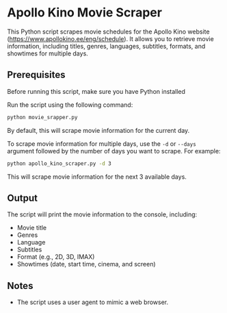 # Apollo Kino Movie Scraper

This Python script scrapes movie schedules for the Apollo Kino website (https://www.apollokino.ee/eng/schedule). It allows you to retrieve movie information, including titles, genres, languages, subtitles, formats, and showtimes for multiple days.

## Prerequisites

Before running this script, make sure you have Python installed

Run the script using the following command:
```bash
python movie_srapper.py
```
 By default, this will scrape movie information for the current day.

To scrape movie information for multiple days, use the `-d` or `--days` argument followed by the number of days you want to scrape. For example:
```bash
python apollo_kino_scraper.py -d 3
```
This will scrape movie information for the next 3 available days.

## Output

The script will print the movie information to the console, including:
- Movie title
- Genres
- Language
- Subtitles
- Format (e.g., 2D, 3D, IMAX)
- Showtimes (date, start time, cinema, and screen)

## Notes

- The script uses a user agent to mimic a web browser.